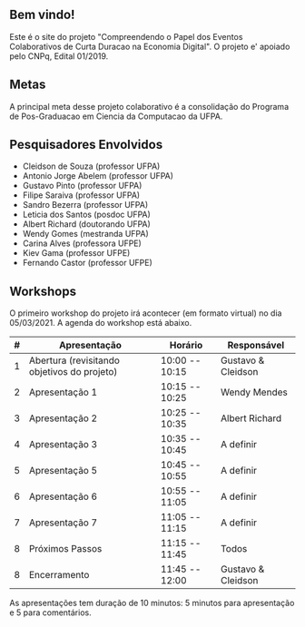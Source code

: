 ## Bem vindo!

Este é o site do projeto "Compreendendo o Papel dos Eventos Colaborativos de Curta Duracao na Economia Digital". O projeto e' apoiado pelo CNPq, Edital 01/2019. 


## Metas

A principal meta desse projeto colaborativo é a consolidação do Programa de Pos-Graduacao em Ciencia da Computacao da UFPA. 

## Pesquisadores Envolvidos

- Cleidson de Souza (professor UFPA)
- Antonio Jorge Abelem (professor UFPA)
- Gustavo Pinto (professor UFPA)
- Filipe Saraiva (professor UFPA)
- Sandro Bezerra (professor UFPA)
- Leticia dos Santos (posdoc UFPA)
- Albert Richard (doutorando UFPA)
- Wendy Gomes (mestranda UFPA)
- Carina Alves (professora UFPE)
- Kiev Gama (professor UFPE)
- Fernando Castor (professor UFPE)

## Workshops

O primeiro workshop do projeto irá acontecer (em formato virtual) no dia 05/03/2021. A agenda do workshop está abaixo.

| # | Apresentação                                     | Horário           | Responsável         |
|---|--------------------------------------------------|-------------------|---------------------|
| 1 | Abertura (revisitando objetivos do projeto)      | 10:00 -- 10:15    | Gustavo & Cleidson  |
| 2 | Apresentação 1                                   | 10:15 -- 10:25    | Wendy Mendes        |
| 3 | Apresentação 2                                   | 10:25 -- 10:35    | Albert Richard      |
| 4 | Apresentação 3                                   | 10:35 -- 10:45    | A definir           |
| 5 | Apresentação 5                                   | 10:45 -- 10:55    | A definir           |
| 6 | Apresentação 6                                   | 10:55 -- 11:05    | A definir           |
| 7 | Apresentação 7                                   | 11:05 -- 11:15    | A definir           |
| 8 | Próximos Passos                                  | 11:15 -- 11:45    | Todos               |
| 8 | Encerramento                                     | 11:45 -- 12:00    | Gustavo & Cleidson  |

As apresentações tem duração de 10 minutos: 5 minutos para apresentação e 5 para comentários.
